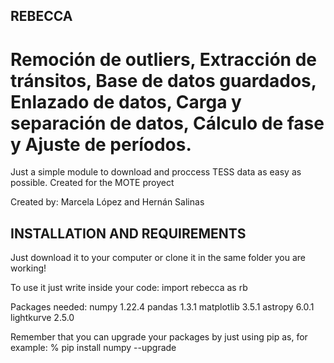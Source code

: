 ## REBECCA
# Remoción de outliers, Extracción de tránsitos, Base de datos guardados, Enlazado de datos, Carga y separación de datos, Cálculo de fase y Ajuste de períodos.
Just a simple module to download and proccess TESS data as easy as possible.
Created for the MOTE proyect


Created by: Marcela López and Hernán Salinas


##  INSTALLATION AND REQUIREMENTS  ##

Just download it to your computer or clone it in the same folder you are working!

To use it just write inside your code: import rebecca as rb




Packages needed:
	numpy		1.22.4
	pandas		1.3.1
	matplotlib	3.5.1
	astropy		6.0.1
	lightkurve 	2.5.0
	
	
Remember that you can upgrade your packages by just using pip as, for example:
% pip install numpy --upgrade
